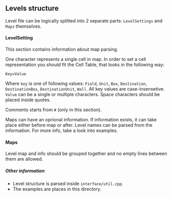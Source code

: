 ## Levels structure


Level file can be logically splitted into 2 separate parts: `LevelSettings` and `Maps` themselves.

#### LevelSetting

This section contains information about map parsing.

One character represents a single cell in map.
In order to set a cell representation you should fit the Cell Table, that looks in the following way:
```
Key=Value
```

Where `key` is one of following values: `Field`, `Unit`, `Box`, `Destination`, `DestinationBox`, `DestinationUnit`, `Wall`. All key values are case-insensetive.
`Value` can be a single or multiple characters. Space characters should be placed inside quotes.

Comments starts from `#` (only in this section).

Maps can have an oprional information. If information exists, it can take place either before map or after.
Level names can be parsed from the information. For more info, take a look into examples.


#### Maps

Level map and info should be grouped together and no empty lines between them are allowed.


##### Other information
 * Level structure is parsed inside `interface/util.cpp`.
 * The examples are places in this directory.

